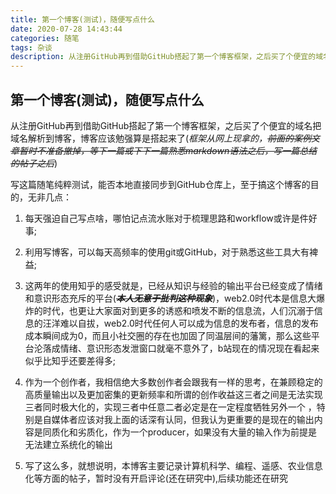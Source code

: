 ```yaml
---
title: 第一个博客(测试)，随便写点什么 
date: 2020-07-28 14:43:44
categories: 随笔
tags: 杂谈
description: 从注册GitHub再到借助GitHub搭起了第一个博客框架，之后买了个便宜的域名把域名解析到博客，博客应该勉强算是搭起来了
---
```

## 第一个博客(测试)，随便写点什么

从注册GitHub再到借助GitHub搭起了第一个博客框架，之后买了个便宜的域名把域名解析到博客，博客应该勉强算是搭起来了(*框架从网上现拿的，~~前面的案例文章暂时不准备撤掉，等下一篇或下下一篇熟悉markdown语法之后，写一篇总结的帖子之后~~*)

写这篇随笔纯粹测试，能否本地直接同步到GitHub仓库上，至于搞这个博客的目的，无非几点：

1. 每天强迫自己写点啥，哪怕记点流水账对于梳理思路和workflow或许是件好事;

2. 利用写博客，可以每天高频率的使用git或GitHub，对于熟悉这些工具大有裨益;

3. 这两年的使用知乎的感受就是，已经从知识与经验的输出平台已经变成了情绪和意识形态充斥的平台(*~~**本人无意于批判这种现象**~~*)，web2.0时代本是信息大爆炸的时代，也更让大家面对到更多的诱惑和喷发不断的信息流，人们沉溺于信息的汪洋难以自拔，web2.0时代任何人可以成为信息的发布者，信息的发布成本瞬间成为0，而且小社交圈的存在也加固了同温层间的藩篱，那么这些平台沦落成情绪、意识形态发泄窗口就毫不意外了，b站现在的情况现在看起来似乎比知乎还要差得多;

4. 作为一个创作者，我相信绝大多数创作者会跟我有一样的思考，在兼顾稳定的高质量输出以及更加密集的更新频率和所谓的创作收益这三者之间是无法实现三者同时极大化的，实现三者中任意二者必定是在一定程度牺牲另外一个 ，特别是自媒体者应该对我上面的话深有认同，但我认为更重要的是现在的输出内容是同质化和劣质化，作为一个producer，如果没有大量的输入作为前提是无法建立系统化的输出

5. 写了这么多，就想说明，本博客主要记录计算机科学、编程、遥感、农业信息化等方面的帖子，暂时没有开启评论(还在研究中),后续功能还在研究
